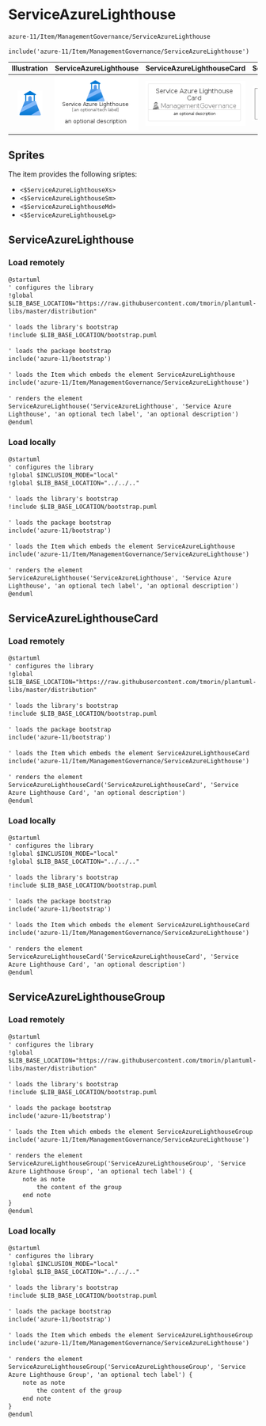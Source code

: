 # ServiceAzureLighthouse


```text
azure-11/Item/ManagementGovernance/ServiceAzureLighthouse
```

```text
include('azure-11/Item/ManagementGovernance/ServiceAzureLighthouse')
```



| Illustration | ServiceAzureLighthouse | ServiceAzureLighthouseCard | ServiceAzureLighthouseGroup |
| :---: | :---: | :---: | :---: |
| ![illustration for Illustration](../../../azure-11/Item/ManagementGovernance/ServiceAzureLighthouse.png) | ![illustration for ServiceAzureLighthouse](../../../azure-11/Item/ManagementGovernance/ServiceAzureLighthouse.Local.png) | ![illustration for ServiceAzureLighthouseCard](../../../azure-11/Item/ManagementGovernance/ServiceAzureLighthouseCard.Local.png) | ![illustration for ServiceAzureLighthouseGroup](../../../azure-11/Item/ManagementGovernance/ServiceAzureLighthouseGroup.Local.png) |



## Sprites
The item provides the following sriptes:

- `<$ServiceAzureLighthouseXs>`
- `<$ServiceAzureLighthouseSm>`
- `<$ServiceAzureLighthouseMd>`
- `<$ServiceAzureLighthouseLg>`





## ServiceAzureLighthouse

### Load remotely
```plantuml
@startuml
' configures the library
!global $LIB_BASE_LOCATION="https://raw.githubusercontent.com/tmorin/plantuml-libs/master/distribution"

' loads the library's bootstrap
!include $LIB_BASE_LOCATION/bootstrap.puml

' loads the package bootstrap
include('azure-11/bootstrap')

' loads the Item which embeds the element ServiceAzureLighthouse
include('azure-11/Item/ManagementGovernance/ServiceAzureLighthouse')

' renders the element
ServiceAzureLighthouse('ServiceAzureLighthouse', 'Service Azure Lighthouse', 'an optional tech label', 'an optional description')
@enduml
```

### Load locally
```plantuml
@startuml
' configures the library
!global $INCLUSION_MODE="local"
!global $LIB_BASE_LOCATION="../../.."

' loads the library's bootstrap
!include $LIB_BASE_LOCATION/bootstrap.puml

' loads the package bootstrap
include('azure-11/bootstrap')

' loads the Item which embeds the element ServiceAzureLighthouse
include('azure-11/Item/ManagementGovernance/ServiceAzureLighthouse')

' renders the element
ServiceAzureLighthouse('ServiceAzureLighthouse', 'Service Azure Lighthouse', 'an optional tech label', 'an optional description')
@enduml
```

## ServiceAzureLighthouseCard

### Load remotely
```plantuml
@startuml
' configures the library
!global $LIB_BASE_LOCATION="https://raw.githubusercontent.com/tmorin/plantuml-libs/master/distribution"

' loads the library's bootstrap
!include $LIB_BASE_LOCATION/bootstrap.puml

' loads the package bootstrap
include('azure-11/bootstrap')

' loads the Item which embeds the element ServiceAzureLighthouseCard
include('azure-11/Item/ManagementGovernance/ServiceAzureLighthouse')

' renders the element
ServiceAzureLighthouseCard('ServiceAzureLighthouseCard', 'Service Azure Lighthouse Card', 'an optional description')
@enduml
```

### Load locally
```plantuml
@startuml
' configures the library
!global $INCLUSION_MODE="local"
!global $LIB_BASE_LOCATION="../../.."

' loads the library's bootstrap
!include $LIB_BASE_LOCATION/bootstrap.puml

' loads the package bootstrap
include('azure-11/bootstrap')

' loads the Item which embeds the element ServiceAzureLighthouseCard
include('azure-11/Item/ManagementGovernance/ServiceAzureLighthouse')

' renders the element
ServiceAzureLighthouseCard('ServiceAzureLighthouseCard', 'Service Azure Lighthouse Card', 'an optional description')
@enduml
```

## ServiceAzureLighthouseGroup

### Load remotely
```plantuml
@startuml
' configures the library
!global $LIB_BASE_LOCATION="https://raw.githubusercontent.com/tmorin/plantuml-libs/master/distribution"

' loads the library's bootstrap
!include $LIB_BASE_LOCATION/bootstrap.puml

' loads the package bootstrap
include('azure-11/bootstrap')

' loads the Item which embeds the element ServiceAzureLighthouseGroup
include('azure-11/Item/ManagementGovernance/ServiceAzureLighthouse')

' renders the element
ServiceAzureLighthouseGroup('ServiceAzureLighthouseGroup', 'Service Azure Lighthouse Group', 'an optional tech label') {
    note as note
        the content of the group
    end note
}
@enduml
```

### Load locally
```plantuml
@startuml
' configures the library
!global $INCLUSION_MODE="local"
!global $LIB_BASE_LOCATION="../../.."

' loads the library's bootstrap
!include $LIB_BASE_LOCATION/bootstrap.puml

' loads the package bootstrap
include('azure-11/bootstrap')

' loads the Item which embeds the element ServiceAzureLighthouseGroup
include('azure-11/Item/ManagementGovernance/ServiceAzureLighthouse')

' renders the element
ServiceAzureLighthouseGroup('ServiceAzureLighthouseGroup', 'Service Azure Lighthouse Group', 'an optional tech label') {
    note as note
        the content of the group
    end note
}
@enduml
```

